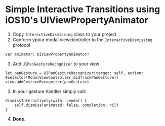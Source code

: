 #  Simple Interactive Transitions using iOS10's UIViewPropertyAnimator

1. Copy `InteractiveDismissing` class to your project
2. Conform ypour modal viewciontroller to the `InteractiveDismissing` protocol
```
var animator: UIViewPropertyAnimator?
```

3. Add `UIPanGestureRecognizer` to your view 

```
let panGesture = UIPanGestureRecognizer(target: self, action: #selector(ModalViewController.didTrackPanGesture))
view.addGestureRecognizer(panGesture)
```

3. In your gesture handler simply call:  
```
dismissInteractively(with: sender) {
	self.dismiss(animated: false, completion: nil)
}
```

4. __Done.__

